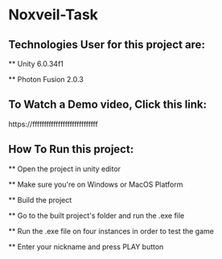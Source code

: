 # Noxveil-Task

## Technologies User for this project are:
** Unity 6.0.34f1

** Photon Fusion 2.0.3



## To Watch a Demo video, Click this link:
https://ffffffffffffffffffffffffffff


## How To Run this project:
** Open the project in unity editor

** Make sure you're on Windows or MacOS Platform

** Build the project

** Go to the built project's folder and run the .exe file

** Run the .exe file on four instances in order to test the game

** Enter your nickname and press PLAY button


